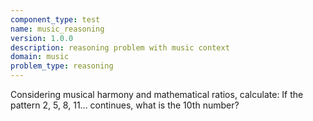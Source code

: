 ```yaml
---
component_type: test
name: music_reasoning
version: 1.0.0
description: reasoning problem with music context
domain: music
problem_type: reasoning
---
```


Considering musical harmony and mathematical ratios, calculate: If the pattern 2, 5, 8, 11... continues, what is the 10th number?
